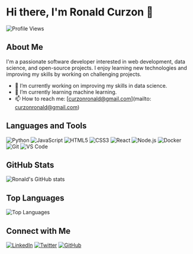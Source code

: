 # Hi there, I'm Ronald Curzon 👋

![Profile Views](https://komarev.com/ghpvc/?username=rbcurzon&color=blue)

## About Me

I'm a passionate software developer interested in web development, data science, and open-source projects. I enjoy learning new technologies and improving my skills by working on challenging projects.

- 🔭 I’m currently working on improving my skills in data science.
- 🌱 I’m currently learning machine learning.
- 📫 How to reach me: [curzonronald@gmail.com](mailto: curzonronald@gmail.com)

## Languages and Tools

![Python](https://img.shields.io/badge/-Python-3776AB?style=flat&logo=python&logoColor=white)
![JavaScript](https://img.shields.io/badge/-JavaScript-F7DF1E?style=flat&logo=javascript&logoColor=black)
![HTML5](https://img.shields.io/badge/-HTML5-E34F26?style=flat&logo=html5&logoColor=white)
![CSS3](https://img.shields.io/badge/-CSS3-1572B6?style=flat&logo=css3&logoColor=white)
![React](https://img.shields.io/badge/-React-61DAFB?style=flat&logo=react&logoColor=black)
![Node.js](https://img.shields.io/badge/-Node.js-339933?style=flat&logo=node.js&logoColor=white)
![Docker](https://img.shields.io/badge/-Docker-2496ED?style=flat&logo=docker&logoColor=white)
![Git](https://img.shields.io/badge/-Git-F05032?style=flat&logo=git&logoColor=white)
![VS Code](https://img.shields.io/badge/-VS%20Code-007ACC?style=flat&logo=visual-studio-code&logoColor=white)

## GitHub Stats

![Ronald's GitHub stats](https://github-readme-stats.vercel.app/api?username=rbcurzon&show_icons=true&theme=radical)

## Top Languages

![Top Languages](https://github-readme-stats.vercel.app/api/top-langs/?username=rbcurzon&layout=compact&theme=radical)

## Connect with Me

[![LinkedIn](https://img.shields.io/badge/-LinkedIn-0077B5?style=flat&logo=linkedin&logoColor=white)](https://www.linkedin.com/in/Ronald-curzon/)
[![Twitter](https://img.shields.io/badge/-Twitter-1DA1F2?style=flat&logo=twitter&logoColor=white)](https://twitter.com/rbcurzon)
[![GitHub](https://img.shields.io/badge/-GitHub-181717?style=flat&logo=github&logoColor=white)](https://github.com/rbcurzon)
